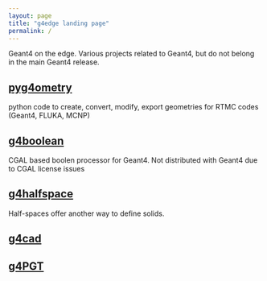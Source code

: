 ```yaml
---
layout: page
title: "g4edge landing page"
permalink: /
---
```


Geant4 on the edge. Various projects related to Geant4, but do not belong in the main Geant4 release.  

## [pyg4ometry](./pyg4ometry.html)

python code to create, convert, modify, export geometries for RTMC codes (Geant4, FLUKA, MCNP) 

## [g4boolean](./g4cgalboolean)

CGAL based boolen processor for Geant4. Not distributed with Geant4 due to CGAL license issues 

## [g4halfspace](https://github.com/g4edge/g4halfspace)

Half-spaces offer another way to define solids. 

## [g4cad](https://github.com/g4edge/g4cad)

## [g4PGT](https://github.com/g4edge/g4PGT)